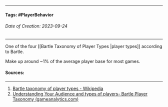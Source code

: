 __________________________________________________________________________
#### **Tags:** #PlayerBehavior 
###### *Date of Creation: 2023-09-24*
__________________________________________________________________________
One of the four [[Bartle Taxonomy of Player Types |player types]] according to Bartle. 

Make up around ~1% of the average player base for most games.

#### Sources:
__________________________________________________________________________
1. [Bartle taxonomy of player types - Wikipedia](https://en.wikipedia.org/wiki/Bartle_taxonomy_of_player_types)
2. [Understanding Your Audience and types of players- Bartle Player Taxonomy (gameanalytics.com)](https://gameanalytics.com/blog/understanding-your-audience-bartle-player-taxonomy/)